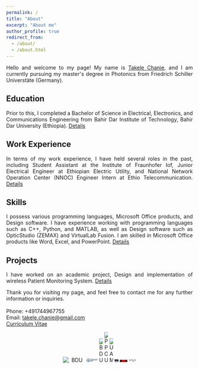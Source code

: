 ```yaml
---
permalink: /
title: "About"
excerpt: "About me"
author_profile: true
redirect_from: 
  - /about/
  - /about.html
---
```

<div style="text-align: justify">
Hello and welcome to my page! My name is  <a href="https://www.linkedin.com/in/takele-chanie-332083229/">Takele Chanie</a>, and I am currently pursuing my master's degree in Photonics from Friedrich Schiller Universtäte (Germany).

<h2>Education</h2>
Prior to this, I completed a Bachelor of Science in Electrical, Electronics, and Communications Engineering from Bahir Dar Institute of Technology, Bahir Dar University (Ethiopia). <a href="https://takelechanie.github.io/cv/">Details</a>

<h2>Work Experience</h2>
In terms of my work experience, I have held several roles in the past, including Student Assistant at the Institute of Fraunhofer Iof, Junior Electrical Engineer at Ethiopian Electric Utility, and National Network Operation Center (NNOC) Engineer Intern at Ethio Telecommunication. <a href="https://takelechanie.github.io/cv/">Details</a>

<h2>Skills</h2>
I possess various programming languages, Microsoft Office products, and Design software. I have experience working with programming languages such as C++, Python, and MATLAB, as well as Design software such as OpticStudio (ZEMAX) and VirtualLab Fusion. I am skilled in Microsoft Office products like Word, Excel, and PowerPoint. <a href="https://takelechanie.github.io/cv/">Details</a>

<h2>Projects</h2>
I have worked on an academic project, Design and implementation of wireless Patient Monitoring System. <a href="https://takelechanie.github.io/cv/">Details</a>

Thank you for visiting my page, and feel free to contact me for any further information or inquiries.<br><br>
  Phone: +491744967755<br>
  Email: takele.chanie@gmail.com<br>
  <a href="https://takelechanie.github.io/cv/">Curriculum Vitae </a>
</div>

<div style="text-align: center;">
  <img src="/images/bdu3.jpg" alt="BDU" style="display: inline-block; width: 60px;">
  <img src="/images/fsu.png" alt="PPCU" style="display: inline-block; width: 30px;">
  <img src="/images/c++.png" alt="BDU" style="display: inline-block; width: 10px;">
  <img src="/images/python.png" alt="PPCU" style="display: inline-block; width: 10px;">
  <img src="/images/matlab.png" alt="UAM" style="display: inline-block; width: 10px;">
  <img src="/images/zemax.png" alt="Zemax" style="display: inline-block; width: 10px;">
  <img src="/images/vlab.png" alt="Vlab" style="display: inline-block; width: 20px;">
  <img src="/images/latex.png" alt="latex" style="display: inline-block; width: 20px;">
</div>
